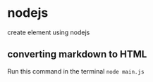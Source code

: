 # nodejs
create element using nodejs

## converting markdown to HTML


Run this command in the terminal
```node main.js```
